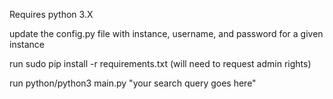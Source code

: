 Requires python 3.X

update the config.py file with instance, username, and password for a given instance

run sudo pip install -r requirements.txt (will need to request admin rights)

run python/python3 main.py "your search query goes here" 